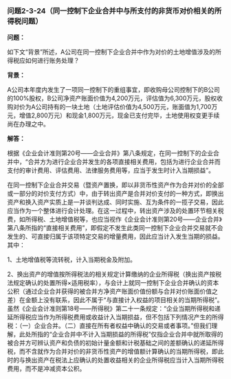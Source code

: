 ### 问题2-3-24（同一控制下企业合并中与所支付的非货币对价相关的所得税问题）

**问题：**

如下文“背景”所述，A公司在同一控制下企业合并中作为对价的土地增值涉及的所得税应如何进行账务处理？

**背景：**

A公司本年度内发生了一项同一控制下的重组事宜，即收购母公司控制下的B公司的100%股权，B公司净资产账面价值为4,200万元，评估值为6,300万元，股权收购对价为A公司持有的一块土地（土地评估价值为4,500万元，账面值为1,700万元，增值2,800万元）和现金1,800万元，现金已支付完毕，土地使用权变更手续尚在办理之中。

**解答：**

根据《企业会计准则第20号——企业合并》第八条规定，在同一控制下的企业合并中，“合并方为进行企业合并发生的各项直接相关费用，包括为进行企业合并而支付的审计费用、评估费用、法律服务费用等，应当于发生时计入当期损益”。

在同一控制下企业合并交易（暨资产置换，即以非货币性资产作为合并对价的全部或一部分的对价支付方式）中，由于转出资产是合并对价支付的一种方式，即换出资产和换入资产实质上是一并谈判达成、同时实施、互为条件的一揽子交易，因此应当作为一个整体进行会计处理。在这一过程中，转出资产涉及的处置环节相关税费，如所得税、土地增值税等，也应当视作《企业会计准则第20号——企业合并》第八条所指的“直接相关费用”，即假定不发生此类同一控制下企业合并交易就不会发生的、可直接归属于该项特定交易的增量费用，因此应当计入发生当期的损益。其中：

1、土地增值税等流转税，计入当期税金及附加。

2、换出资产的增值按所得税法的相关规定计算缴纳的企业所得税（换出资产按税法规定确认的处置所得×适用税率），与会计上就同一控制下企业合并确认的资本公积（通过企业合并获得的被合并方净资产账面价值份额与合并对价账面价值之差）在金额上没有联系，因此不属于“与直接计入权益的项目相关的当期所得税”。虽然《企业会计准则第18号——所得税》第二十一条规定：“企业当期所得税和递延所得税应当作为所得税费用或收益计入当期损益，但不包括下列情况产生的所得税：（一）企业合并。（二）直接在所有者权益中确认的交易或者事项。”但我们理解，此处所指的“企业合并中不计入当期损益的所得税”仅指企业合并中就所取得的被合并方可辨认资产和负债的初始计量金额和计税基础之间的差额确认的递延所得税，而不含就作为合并对价的非货币性资产的增值额计算确认的当期所得税，即此时的与换出资产在税法上应确认的处置收益相关的企业所得税应当计入当期所得税费用，而不是冲减资本公积。